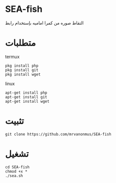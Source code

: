 # SEA-fish
التقاط صوره من كمرا اماميه بإستخدام رابط

# متطلبات 
termux
```
pkg install php
pkg install git
pkg install wget
```
linux
```
apt-get install php 
apt-get install git
apt-get install wget
```

# تثبيت 
```
git clone https://github.com/mrvanonmus/SEA-fish
```
# تشغيل 
```
cd SEA-fish
chmod +x *
./sea.sh
``` 
